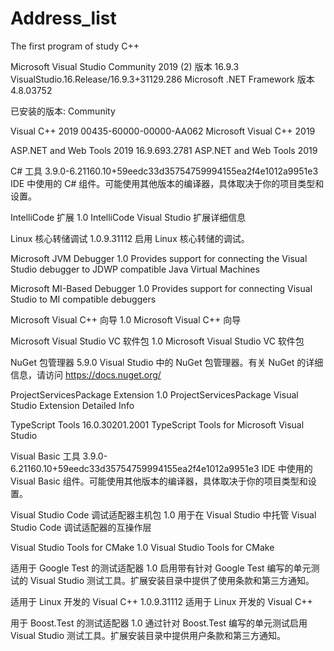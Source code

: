 # Address_list
The first program of study C++

Microsoft Visual Studio Community 2019 (2)
版本 16.9.3
VisualStudio.16.Release/16.9.3+31129.286
Microsoft .NET Framework
版本 4.8.03752

已安装的版本: Community

Visual C++ 2019   00435-60000-00000-AA062
Microsoft Visual C++ 2019

ASP.NET and Web Tools 2019   16.9.693.2781
ASP.NET and Web Tools 2019

C# 工具   3.9.0-6.21160.10+59eedc33d35754759994155ea2f4e1012a9951e3
IDE 中使用的 C# 组件。可能使用其他版本的编译器，具体取决于你的项目类型和设置。

IntelliCode 扩展   1.0
IntelliCode Visual Studio 扩展详细信息

Linux 核心转储调试   1.0.9.31112
启用 Linux 核心转储的调试。

Microsoft JVM Debugger   1.0
Provides support for connecting the Visual Studio debugger to JDWP compatible Java Virtual Machines

Microsoft MI-Based Debugger   1.0
Provides support for connecting Visual Studio to MI compatible debuggers

Microsoft Visual C++ 向导   1.0
Microsoft Visual C++ 向导

Microsoft Visual Studio VC 软件包   1.0
Microsoft Visual Studio VC 软件包

NuGet 包管理器   5.9.0
Visual Studio 中的 NuGet 包管理器。有关 NuGet 的详细信息，请访问 https://docs.nuget.org/

ProjectServicesPackage Extension   1.0
ProjectServicesPackage Visual Studio Extension Detailed Info

TypeScript Tools   16.0.30201.2001
TypeScript Tools for Microsoft Visual Studio

Visual Basic 工具   3.9.0-6.21160.10+59eedc33d35754759994155ea2f4e1012a9951e3
IDE 中使用的 Visual Basic 组件。可能使用其他版本的编译器，具体取决于你的项目类型和设置。

Visual Studio Code 调试适配器主机包   1.0
用于在 Visual Studio 中托管 Visual Studio Code 调试适配器的互操作层

Visual Studio Tools for CMake   1.0
Visual Studio Tools for CMake

适用于 Google Test 的测试适配器   1.0
启用带有针对 Google Test 编写的单元测试的 Visual Studio 测试工具。扩展安装目录中提供了使用条款和第三方通知。

适用于 Linux 开发的 Visual C++   1.0.9.31112
适用于 Linux 开发的 Visual C++

用于 Boost.Test 的测试适配器   1.0
通过针对 Boost.Test 编写的单元测试启用 Visual Studio 测试工具。扩展安装目录中提供用户条款和第三方通知。
